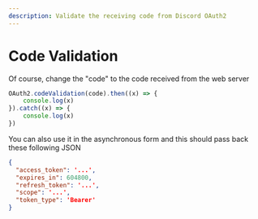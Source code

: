 ```yaml
---
description: Validate the receiving code from Discord OAuth2
---
```


# Code Validation

Of course, change the "code" to the code received from the web server

```javascript
OAuth2.codeValidation(code).then((x) => {
    console.log(x)
}).catch((x) => {
    console.log(x)
})
```

You can also use it in the asynchronous form and this should pass back these following JSON

```json
{
  "access_token": '...',
  "expires_in": 604800,
  "refresh_token": '...',
  "scope": '...',
  "token_type": 'Bearer'
}
```
